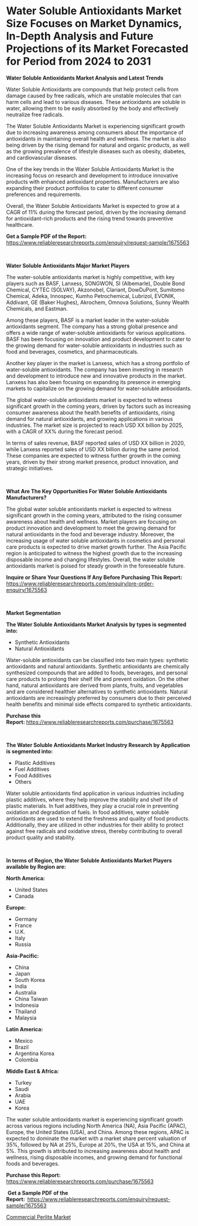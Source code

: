 <p><h1>Water Soluble Antioxidants Market Size Focuses on Market Dynamics, In-Depth Analysis and Future Projections of its Market Forecasted for Period from 2024 to 2031</h1></p><p><strong>Water Soluble Antioxidants Market Analysis and Latest Trends</strong></p>
<p><p>Water Soluble Antioxidants are compounds that help protect cells from damage caused by free radicals, which are unstable molecules that can harm cells and lead to various diseases. These antioxidants are soluble in water, allowing them to be easily absorbed by the body and effectively neutralize free radicals.</p><p>The Water Soluble Antioxidants Market is experiencing significant growth due to increasing awareness among consumers about the importance of antioxidants in maintaining overall health and wellness. The market is also being driven by the rising demand for natural and organic products, as well as the growing prevalence of lifestyle diseases such as obesity, diabetes, and cardiovascular diseases.</p><p>One of the key trends in the Water Soluble Antioxidants Market is the increasing focus on research and development to introduce innovative products with enhanced antioxidant properties. Manufacturers are also expanding their product portfolios to cater to different consumer preferences and requirements.</p><p>Overall, the Water Soluble Antioxidants Market is expected to grow at a CAGR of 11% during the forecast period, driven by the increasing demand for antioxidant-rich products and the rising trend towards preventive healthcare.</p></p>
<p><strong>Get a Sample PDF of the Report:&nbsp;</strong> <a href="https://www.reliableresearchreports.com/enquiry/request-sample/1675563">https://www.reliableresearchreports.com/enquiry/request-sample/1675563</a></p>
<p>&nbsp;</p>
<p><strong>Water Soluble Antioxidants Major Market Players</strong></p>
<p><p>The water-soluble antioxidants market is highly competitive, with key players such as BASF, Lanxess, SONGWON, SI (Albemarle), Double Bond Chemical, CYTEC (SOLVAY), Akzonobel, Clariant, DowDuPont, Sumitomo Chemical, Adeka, Innospec, Kumho Petrochemical, Lubrizol, EVONIK, Addivant, GE (Baker Hughes), Akrochem, Omnova Solutions, Sunny Wealth Chemicals, and Eastman. </p><p>Among these players, BASF is a market leader in the water-soluble antioxidants segment. The company has a strong global presence and offers a wide range of water-soluble antioxidants for various applications. BASF has been focusing on innovation and product development to cater to the growing demand for water-soluble antioxidants in industries such as food and beverages, cosmetics, and pharmaceuticals.</p><p>Another key player in the market is Lanxess, which has a strong portfolio of water-soluble antioxidants. The company has been investing in research and development to introduce new and innovative products in the market. Lanxess has also been focusing on expanding its presence in emerging markets to capitalize on the growing demand for water-soluble antioxidants.</p><p>The global water-soluble antioxidants market is expected to witness significant growth in the coming years, driven by factors such as increasing consumer awareness about the health benefits of antioxidants, rising demand for natural antioxidants, and growing applications in various industries. The market size is projected to reach USD XX billion by 2025, with a CAGR of XX% during the forecast period.</p><p>In terms of sales revenue, BASF reported sales of USD XX billion in 2020, while Lanxess reported sales of USD XX billion during the same period. These companies are expected to witness further growth in the coming years, driven by their strong market presence, product innovation, and strategic initiatives.</p></p>
<p>&nbsp;</p>
<p><strong>What Are The Key Opportunities For Water Soluble Antioxidants Manufacturers?</strong></p>
<p><p>The global water soluble antioxidants market is expected to witness significant growth in the coming years, attributed to the rising consumer awareness about health and wellness. Market players are focusing on product innovation and development to meet the growing demand for natural antioxidants in the food and beverage industry. Moreover, the increasing usage of water soluble antioxidants in cosmetics and personal care products is expected to drive market growth further. The Asia Pacific region is anticipated to witness the highest growth due to the increasing disposable income and changing lifestyles. Overall, the water soluble antioxidants market is poised for steady growth in the foreseeable future.</p></p>
<p><strong>Inquire or Share Your Questions If Any Before Purchasing This Report:</strong> <a href="https://www.reliableresearchreports.com/enquiry/pre-order-enquiry/1675563">https://www.reliableresearchreports.com/enquiry/pre-order-enquiry/1675563</a></p>
<p>&nbsp;</p>
<p><strong>Market Segmentation</strong></p>
<p><strong>The Water Soluble Antioxidants Market Analysis by types is segmented into:</strong></p>
<p><ul><li>Synthetic Antioxidants</li><li>Natural Antioxidants</li></ul></p>
<p><p>Water-soluble antioxidants can be classified into two main types: synthetic antioxidants and natural antioxidants. Synthetic antioxidants are chemically synthesized compounds that are added to foods, beverages, and personal care products to prolong their shelf life and prevent oxidation. On the other hand, natural antioxidants are derived from plants, fruits, and vegetables and are considered healthier alternatives to synthetic antioxidants. Natural antioxidants are increasingly preferred by consumers due to their perceived health benefits and minimal side effects compared to synthetic antioxidants.</p></p>
<p><strong>Purchase this Report:&nbsp;</strong><a href="https://www.reliableresearchreports.com/purchase/1675563">https://www.reliableresearchreports.com/purchase/1675563</a></p>
<p>&nbsp;</p>
<p><strong>The Water Soluble Antioxidants Market Industry Research by Application is segmented into:</strong></p>
<p><ul><li>Plastic Additives</li><li>Fuel Additives</li><li>Food Additives</li><li>Others</li></ul></p>
<p><p>Water soluble antioxidants find application in various industries including plastic additives, where they help improve the stability and shelf life of plastic materials. In fuel additives, they play a crucial role in preventing oxidation and degradation of fuels. In food additives, water soluble antioxidants are used to extend the freshness and quality of food products. Additionally, they are utilized in other industries for their ability to protect against free radicals and oxidative stress, thereby contributing to overall product quality and stability.</p></p>
<p>&nbsp;</p>
<p><strong>In terms of Region, the Water Soluble Antioxidants Market Players available by Region are:</strong></p>
<p>
    <p> <strong> North America: </strong>
        <ul>
            <li>United States</li>
            <li>Canada</li>
        </ul>
        </p> 
    <p> <strong> Europe: </strong>
        <ul>
            <li>Germany</li>
            <li>France</li>
            <li>U.K.</li>
            <li>Italy</li>
            <li>Russia</li>
        </ul>
        </p> 
    <p> <strong> Asia-Pacific: </strong>
        <ul>
            <li>China</li>
            <li>Japan</li>
            <li>South Korea</li>
            <li>India</li>
            <li>Australia</li>
            <li>China Taiwan</li>
            <li>Indonesia</li>
            <li>Thailand</li>
            <li>Malaysia</li>
        </ul>
        </p> 
    <p> <strong> Latin America: </strong>
        <ul>
            <li>Mexico</li>
            <li>Brazil</li>
            <li>Argentina Korea</li>
            <li>Colombia</li>
        </ul>
        </p> 
    <p> <strong> Middle East & Africa: </strong>
        <ul>
            <li>Turkey</li>
            <li>Saudi</li>
            <li>Arabia</li>
            <li>UAE</li>
            <li>Korea</li>
        </ul>
    </p>
    </p>
<p><p>The water soluble antioxidants market is experiencing significant growth across various regions including North America (NA), Asia Pacific (APAC), Europe, the United States (USA), and China. Among these regions, APAC is expected to dominate the market with a market share percent valuation of 35%, followed by NA at 25%, Europe at 20%, the USA at 15%, and China at 5%. This growth is attributed to increasing awareness about health and wellness, rising disposable incomes, and growing demand for functional foods and beverages.</p></p>
<p><strong>Purchase this Report: </strong><a href="https://www.reliableresearchreports.com/purchase/1675563">https://www.reliableresearchreports.com/purchase/1675563</a></p>
<p>&nbsp;<strong>Get a Sample PDF of the Report:&nbsp;&nbsp;</strong><a href="https://www.reliableresearchreports.com/enquiry/request-sample/1675563">https://www.reliableresearchreports.com/enquiry/request-sample/1675563</a></p>
<p><strong></strong></p>
<p><p><a href="https://pretty-mail-caf.notion.site/Commercial-Perlite-Market-A-Comprehensive-Report-of-its-Market-Share-Growth-Trends-2024-2031-daacef5403ab449ead398ca5aeda8dcb">Commercial Perlite Market</a></p></p>